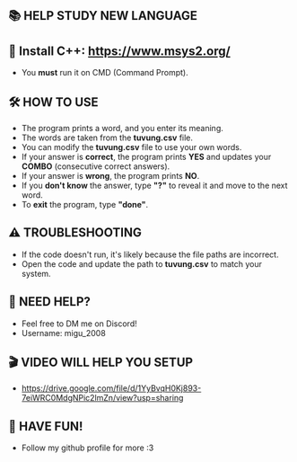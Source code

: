 ## 📚 HELP STUDY NEW LANGUAGE  

## 🔗 Install C++: https://www.msys2.org/
- You **must** run it on CMD (Command Prompt).  

## 🛠️ HOW TO USE  
- The program prints a word, and you enter its meaning.  
- The words are taken from the **tuvung.csv** file.  
- You can modify the **tuvung.csv** file to use your own words.  
- If your answer is **correct**, the program prints **YES** and updates your **COMBO** (consecutive correct answers).  
- If your answer is **wrong**, the program prints **NO**.  
- If you **don't know** the answer, type **"?"** to reveal it and move to the next word.  
- To **exit** the program, type **"done"**.   

## ⚠️ TROUBLESHOOTING  
- If the code doesn't run, it's likely because the file paths are incorrect.  
- Open the code and update the path to **tuvung.csv** to match your system.    

## 📩 NEED HELP?  
- Feel free to DM me on Discord!  
- Username: migu_2008

## 🎬 VIDEO WILL HELP YOU SETUP
- https://drive.google.com/file/d/1YyBvqH0Kj893-7eiWRC0MdgNPic2lmZn/view?usp=sharing

## 🎉 HAVE FUN!
- Follow my github profile for more :3
